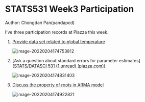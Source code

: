 # STATS531 Week3 Participation

Author: Chongdan Pan(pandapcd)

I've three participation records at Piazza this week.

1. [Provide data set related to global temperature](https://piazza.com/class/kxjb75njby03j5?cid=55)

   ![image-20220204174753812](C:\Users\hongy\AppData\Roaming\Typora\typora-user-images\image-20220204174753812.png)

2. [Ask a question about standard errors for parameter estimates]([STATS/DATASCI 531 (1 unread) (piazza.com)](https://piazza.com/class/kxjb75njby03j5?cid=66))

   ![image-20220204174831403](C:\Users\hongy\AppData\Roaming\Typora\typora-user-images\image-20220204174831403.png)

3. [Discuss the property of roots in ARMA model](![image-20220204174911858](C:\Users\hongy\AppData\Roaming\Typora\typora-user-images\image-20220204174911858.png))

   ![image-20220204174922821](C:\Users\hongy\AppData\Roaming\Typora\typora-user-images\image-20220204174922821.png)
